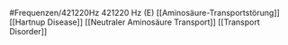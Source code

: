 #Frequenzen/421220Hz
421220 Hz (E)
[[Aminosäure-Transportstörung]]
[[Hartnup Disease]]
[[Neutraler Aminosäure Transport]]
[[Transport Disorder]]